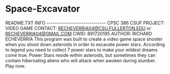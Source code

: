 # Space-Excavator
﻿README.TXT INFO									                                       -----------------------------
CPSC 386 CSUF PROJECT: VIDEO GAME
CONTACT: RECHEVERRIA04@CSU.FULLERTON.EDU or RECHEVERRIA04@GMAIL.COM
CWID: 891720195
AUTHOR: RICHARD ECHEVERRIA
This program was built to create a video game space shooter when you shoot down asteroids in 
order to excavate power stars. According to legend you need to collect 7 power stars to make 
your wildest dreams come true. Power Stars reside within asteroids, but sometimes 
they can contain hibernating aliens who will attack when awoken during slumber.
Play now.
